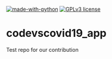 [![made-with-python](https://img.shields.io/badge/Made%20with-Python-1f425f.svg)](https://www.python.org/)
[![GPLv3 license](https://img.shields.io/badge/License-GPLv3-blue.svg)](https://github.com/cunyap/codevscovid19_app/blob/master/LICENSE)

# codevscovid19_app
Test repo for our contribution
